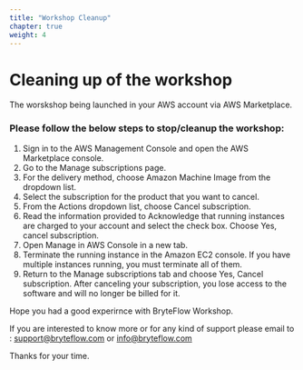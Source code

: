 ```yaml
---
title: "Workshop Cleanup"
chapter: true
weight: 4
---
```


# Cleaning up of the workshop

The worskshop being launched in your AWS account via AWS Marketplace.

### Please follow the below steps to stop/cleanup the workshop:

1. Sign in to the AWS Management Console and open the AWS Marketplace console.
2. Go to the Manage subscriptions page.
3. For the delivery method, choose Amazon Machine Image from the dropdown list.
4. Select the subscription for the product that you want to cancel.
5. From the Actions dropdown list, choose Cancel subscription.
6. Read the information provided to Acknowledge that running instances are charged to your account and select the check box. Choose Yes, cancel subscription.
7. Open Manage in AWS Console in a new tab.
8. Terminate the running instance in the Amazon EC2 console. If you have multiple instances running, you must terminate all of them. 
9. Return to the Manage subscriptions tab and choose Yes, Cancel subscription. After canceling your subscription, you lose access to the software and will no longer be billed for it.
 
 Hope you had a good experirnce with BryteFlow Workshop.

 If you are interested to know more or for any kind of support please email to : support@bryteflow.com or info@bryteflow.com

 Thanks for your time.